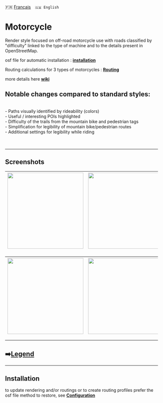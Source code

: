 🇫🇷 [Français](README.md)&emsp;`🇬🇧 English`

# Motorcycle
Render style focused on off-road motorcycle use with roads classified by "difficulty" linked to the type of machine and to the details present in OpenStreetMap.

osf file for automatic installation : **[installation](https://github.com/OsmAnd-Rendering/Motorcycle/tree/configuration)**

Routing calculations for 3 types of motorcycles  :  **[Routing](https://github.com/OsmAnd-Rendering/Motorcycle/tree/routing)**

more details here **[wiki](https://github.com/OsmAnd-Rendering/Motorcycle/wiki)**

## Notable changes compared to standard styles:
<br>
- Paths visually identified by rideability (colors)<br>
- Useful / interesting POIs highlighted<br>
- Difficulty of the trails from the mountain bike and pedestrian tags<br>
- Simplification for legibility of mountain bike/pedestrian routes<br>
- Additional settings for legibility while riding<br>
<br><br>

---

## Screenshots<br>

| <img src="https://1.bp.blogspot.com/-80KFHZxn-x0/YHhVVHgiDqI/AAAAAAAAEgw/MLuJSVUiiOQsHM9bJUrFQRJCdPtF02YmgCLcBGAsYHQ/s0/millau_cricri_50_1km.jpg" width="250" /> | <img src="https://1.bp.blogspot.com/-cEhzfD_lhDM/YHhTZ3UGs9I/AAAAAAAAEgo/C6xCHkJYfHg21bxSQ9YYdhXif-gmv-v5ACLcBGAsYHQ/s0/millau_cricri_50_2km.jpg" width="250" /> | <img src="https://1.bp.blogspot.com/-exeX47jqhkE/YHl78COV4-I/AAAAAAAAEhQ/I3XvrOUpvmkKBi8QpOHZ5aZRpA1k255AQCLcBGAsYHQ/s0/balisages.jpg" width="250" /> |
| :-------------: | :-------------: | :-------------: |

### 
| <img src="https://1.bp.blogspot.com/-4PDQS4TdN0U/YJzl-K4DbjI/AAAAAAAAEi0/tXv0eyXuGEMS93m2lxKqQqMrqMsf9busgCLcBGAsYHQ/w296-h640/PT%255B1%255D.jpg" width="250" /> | <img src="https://1.bp.blogspot.com/-VDzxurdpIiI/YJzjwUlMM4I/AAAAAAAAEik/uZcepPSb630Fe-n55IIBL5TmeJz4ZSsfACLcBGAsYHQ/w296-h640/GT_sec%255B1%255D.jpg" width="250" /> | <img src="https://1.bp.blogspot.com/-2jO-scaZT8k/YJzinm1gWHI/AAAAAAAAEic/7Qe9Xhfd9mIbINux-c_4Gw7iRT5DH4ugwCLcBGAsYHQ/w296-h640/GT%255B1%255D.jpg" width="250" /> |
| :-------------: | :-------------: | :-------------: |

---
## ➡️[Legend](Legend.md)
---


## Installation
to update rendering and/or routings or to create routing profiles prefer the osf file method to restore, see **[Configuration](https://github.com/OsmAnd-Rendering/Motorcycle/tree/configuration)**


